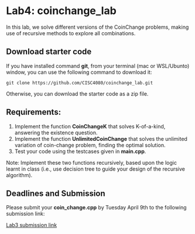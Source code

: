 # Lab4: coinchange_lab

In this lab, we solve different versions of the CoinChange problems, making use of recursive methods to explore all combinations. 


## Download starter code

If you have installed command **git**, from your terminal (mac or WSL/Ubunto) window, you can use the following command to download it:
```
git clone https://github.com/CISC4080/coinchange_lab.git
```
Otherwise, you can download the starter code as a zip file. 

## Requirements:

1. Implement the function **CoinChangeK** that solves K-of-a-kind, answering the existence question.
2. Implement the function **UnlimitedCoinChange** that solves the unlimited variation of coin-change problem, finding the optimal solution.
3. Test your code using the testcases given in **main.cpp**. 

Note: Implement these two functions recursively, based upon the logic learnt in class (i.e., use decision tree to guide your design of the 
recursive algorithm). 


## Deadlines and Submission

Please submit your **coin_change.cpp** by Tuesday April 9th to the following submission link:

[Lab3 submission link
](https://storm.cis.fordham.edu:8443/web/project/1505)

